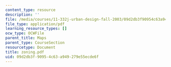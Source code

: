 ```yaml
---
content_type: resource
description: ''
file: /media/courses/11-332j-urban-design-fall-2003/09d2db3f90954c63a949279e55ecde6f_zoning.pdf
file_type: application/pdf
learning_resource_types: []
ocw_type: OCWFile
parent_title: Maps
parent_type: CourseSection
resourcetype: Document
title: zoning.pdf
uid: 09d2db3f-9095-4c63-a949-279e55ecde6f
---
```

